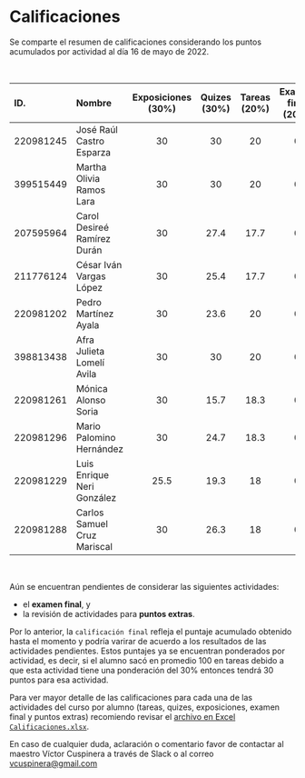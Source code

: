 # Calificaciones
Se comparte el resumen de calificaciones considerando los puntos acumulados por actividad al día 16 de mayo de 2022.

<br>

|ID.|Nombre|Exposiciones<br>(30%)|Quizes<br>(30%)|Tareas<br>(20%)|Examen final<br>(20%)|Ptos. extras<br>(+)|__Calificación final__|
|:---|:---|:---:|:---:|:---:|:---:|:---:|:---:|
|220981245|José Raúl Castro Esparza|30|30|20|0|10|__90.0__|
|399515449|Martha Olivia Ramos Lara|30|30|20|0|0|__80.0__|
|207595964|Carol Desireé Ramírez Durán|30|27.4|17.7|0|0|__75.2__|
|211776124|César Iván Vargas López|30|25.4|17.7|0|0|__73.2__|
|220981202|Pedro Martínez Ayala|30|23.6|20|0|0|__73.6__|
|398813438|Afra Julieta Lomelí Avila|30|30|20|0|0|__80.0__|
|220981261|Mónica Alonso Soria|30|15.7|18.3|0|0|__64.0__|
|220981296|Mario Palomino Hernández|30|24.7|18.3|0|10|__83.0__|
|220981229|Luis Enrique Neri González|25.5|19.3|18|0|0|__62.8__|
|220981288|Carlos Samuel Cruz Mariscal|30|26.3|18|0|5|__79.3__|

<br>

Aún se encuentran pendientes de considerar las siguientes actividades:
 - el __examen final__, y
 - la revisión de actividades para __puntos extras__.
 
Por lo anterior, la `calificación final` refleja el puntaje acumulado obtenido hasta el momento y podría varirar de acuerdo a los resultados de las actividades pendientes. Estos puntajes ya se encuentran ponderados por actividad, es decir, si el alumno sacó en promedio 100 en tareas debido a que esta actividad tiene una ponderación del 30% entonces tendrá 30 puntos para esa actividad.  

Para ver mayor detalle de las calificaciones para cada una de las actividades del curso por alumno (tareas, quizes, exposiciones, examen final y puntos extras) recomiendo revisar el [archivo en Excel `Calificaciones.xlsx`](https://github.com/vcuspinera/UDG_MCD_Project_Dev_II/blob/main/grades/Calificaciones.xlsx).  

En caso de cualquier duda, aclaración o comentario favor de contactar al maestro Víctor Cuspinera a través de Slack o al correo vcuspinera@gmail.com
